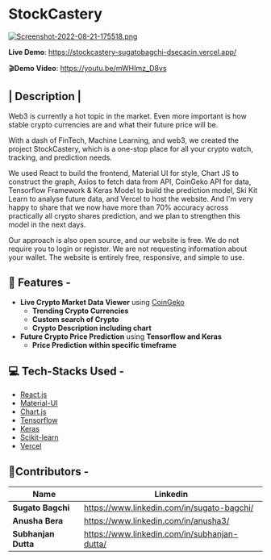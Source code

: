# StockCastery

[![Screenshot-2022-08-21-175518.png](https://i.postimg.cc/xTzdz3JG/Screenshot-2022-08-21-175518.png)](https://postimg.cc/0b9xgmCr)

**Live Demo**: <https://stockcastery-sugatobagchi-dsecacin.vercel.app/>

🎬**Demo Video**: <https://youtu.be/mWHImz_D8vs>

| Description |
-----------
Web3 is currently a hot topic in the market. Even more important is how stable crypto currencies are and what their future price will be.

With a dash of FinTech, Machine Learning, and web3, we created the project StockCastery, which is a one-stop place for all your crypto watch, tracking, and prediction needs.

We used React to build the frontend, Material UI for style, Chart JS to construct the graph, Axios to fetch data from API, CoinGeko API for data, Tensorflow Framework & Keras Model to build the prediction model, Ski Kit Learn to analyse future data, and Vercel to host the website. And I'm very happy to share that we now have more than 70% accuracy across practically all crypto shares prediction, and we plan to strengthen this model in the next days.

Our approach is also open source, and our website is free. We do not require you to login or register. We are not requesting information about your wallet. The website is entirely free, responsive, and simple to use.

🌟 Features -
-----------

- **Live Crypto Market Data Viewer** using [CoinGeko](coingecko.com/en/api)
  - **Trending Crypto Currencies**
  - **Custom search of Crypto**
  - **Crypto Description including chart**
- **Future Crypto Price Prediction** using **Tensorflow and Keras**
  - **Price Prediction within specific timeframe**

💻  Tech-Stacks Used -
---------------------

- [React.js](http://reactjs.org)
- [Material-UI](https://mui.com/)
- [Chart.js](https://www.chartjs.org/)
- [Tensorflow](https://www.tensorflow.org/)
- [Keras](https://keras.io/)
- [Scikit-learn](https://scikit-learn.org/stable/)
- [Vercel](https://vercel.com/)

🙋**Contributors -**
-----------------

| Name                               | Linkedin                                                  |
| ---------------------------------- | ------------------------------------------------------------ |
| **Sugato Bagchi**           | <https://www.linkedin.com/in/sugato-bagchi/> |
| **Anusha Bera**             | <https://www.linkedin.com/in/anusha3/>  |
| **Subhanjan Dutta**         | <https://www.linkedin.com/in/subhanjan-dutta/> |
